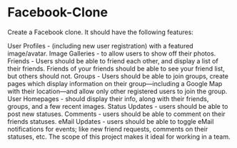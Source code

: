 # Facebook-Clone
Create a Facebook clone. It should have the following features:

User Profiles - (including new user registration) with a featured image/avatar.
Image Galleries - to allow users to show off their photos.
Friends - Users should be able to friend each other, and display a list of their friends.
Friends of your friends should be able to see your friend list, but others should not.
Groups - Users should be able to join groups, create pages which display information on their group—including a Google Map with their location—and allow only other registered users to join the group.
User Homepages - should display their info, along with their friends, groups, and a few recent images.
Status Updates - users should be able to post new statuses.
Comments - users should be able to comment on their friends statuses.
eMail Updates - users should be able to toggle eMail notifications for events; like new friend requests, comments on their statuses, etc.
The scope of this project makes it ideal for working in a team.
